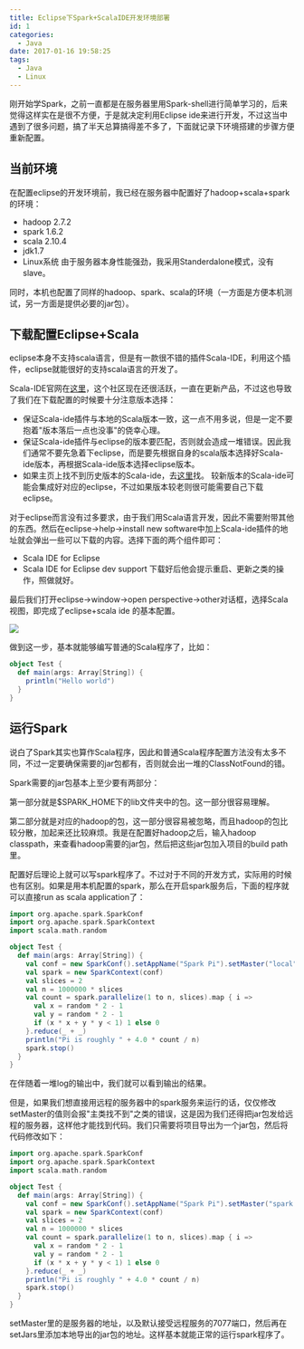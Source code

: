 ```yaml
---
title: Eclipse下Spark+ScalaIDE开发环境部署
id: 1
categories:
  - Java
date: 2017-01-16 19:58:25
tags:
  - Java
  - Linux
---
```


刚开始学Spark，之前一直都是在服务器里用Spark-shell进行简单学习的，后来觉得这样实在是很不方便，于是就决定利用Eclipse ide来进行开发，不过这当中遇到了很多问题，搞了半天总算搞得差不多了，下面就记录下环境搭建的步骤方便重新配置。

## 当前环境

在配置eclipse的开发环境前，我已经在服务器中配置好了hadoop+scala+spark的环境：

*   hadoop 2.7.2
*   spark 1.6.2
*   scala 2.10.4
*   jdk1.7
*   Linux系统
由于服务器本身性能强劲，我采用Standerdalone模式，没有slave。

同时，本机也配置了同样的hadoop、spark、scala的环境（一方面是方便本机测试，另一方面是提供必要的jar包）。

## 下载配置Eclipse+Scala

eclipse本身不支持scala语言，但是有一款很不错的插件Scala-IDE，利用这个插件，eclipse就能很好的支持scala语言的开发了。

Scala-IDE官网在[这里](http://scala-ide.org/)，这个社区现在还很活跃，一直在更新产品，不过这也导致了我们在下载配置的时候要十分注意版本选择：

*   保证Scala-ide插件与本地的Scala版本一致，这一点不用多说，但是一定不要抱着"版本落后一点也没事"的侥幸心理。
*   保证Scala-ide插件与eclipse的版本要匹配，否则就会造成一堆错误。因此我们通常不要先急着下eclipse，而是要先根据自身的scala版本选择好Scala-ide版本，再根据Scala-ide版本选择eclipse版本。
*   如果主页上找不到历史版本的Scala-ide，去[这里](http://scala-ide.org/download/prev-stable.html)找。
较新版本的Scala-ide可能会集成好对应的eclipse，不过如果版本较老则很可能需要自己下载eclipse。

对于eclipse而言没有过多要求，由于我们用Scala语言开发，因此不需要附带其他的东西。然后在eclipse->help->install new software中加上Scala-ide插件的地址就会弹出一些可以下载的内容。选择下面的两个组件即可：

*   Scala IDE for Eclipse
*   Scala IDE for Eclipse dev support
下载好后他会提示重启、更新之类的操作，照做就好。

最后我们打开eclipse->window->open perspective->other对话框，选择Scala视图，即完成了eclipse+scala ide 的基本配置。

![](/images/2017/01/16/1/1.png)

做到这一步，基本就能够编写普通的Scala程序了，比如：
```scala
object Test {
  def main(args: Array[String]) {
    println("Hello world")
  }
}
```

## 运行Spark

说白了Spark其实也算作Scala程序，因此和普通Scala程序配置方法没有太多不同，不过一定要确保需要的jar包都有，否则就会出一堆的ClassNotFound的错。

Spark需要的jar包基本上至少要有两部分：

第一部分就是$SPARK_HOME下的lib文件夹中的包。这一部分很容易理解。

第二部分就是对应的hadoop的包，这一部分很容易被忽略，而且hadoop的包比较分散，加起来还比较麻烦。我是在配置好hadoop之后，输入hadoop classpath，来查看hadoop需要的jar包，然后把这些jar包加入项目的build path里。

配置好后理论上就可以写spark程序了。不过对于不同的开发方式，实际用的时候也有区别。如果是用本机配置的spark，那么在开启spark服务后，下面的程序就可以直接run as scala application了：
```scala
import org.apache.spark.SparkConf
import org.apache.spark.SparkContext
import scala.math.random

object Test {
  def main(args: Array[String]) {
    val conf = new SparkConf().setAppName("Spark Pi").setMaster("local")
    val spark = new SparkContext(conf)
    val slices = 2
    val n = 1000000 * slices
    val count = spark.parallelize(1 to n, slices).map { i =>
      val x = random * 2 - 1
      val y = random * 2 - 1
      if (x * x + y * y < 1) 1 else 0
    }.reduce(_ + _)
    println("Pi is roughly " + 4.0 * count / n)
    spark.stop()
  }
}
```
在伴随着一堆log的输出中，我们就可以看到输出的结果。

但是，如果我们想直接用远程的服务器中的spark服务来运行的话，仅仅修改setMaster的值则会报"主类找不到"之类的错误，这是因为我们还得把jar包发给远程的服务器，这样他才能找到代码。我们只需要将项目导出为一个jar包，然后将代码修改如下：
```scala
import org.apache.spark.SparkConf
import org.apache.spark.SparkContext
import scala.math.random

object Test {
  def main(args: Array[String]) {
    val conf = new SparkConf().setAppName("Spark Pi").setMaster("spark://ada:7077").setJars(List("/home/myths/Desktop/scala/Test/jar/Test.jar"))
    val spark = new SparkContext(conf)
    val slices = 2
    val n = 1000000 * slices
    val count = spark.parallelize(1 to n, slices).map { i =>
      val x = random * 2 - 1
      val y = random * 2 - 1
      if (x * x + y * y < 1) 1 else 0
    }.reduce(_ + _)
    println("Pi is roughly " + 4.0 * count / n)
    spark.stop()
  }
}
```
setMaster里的是服务器的地址，以及默认接受远程服务的7077端口，然后再在setJars里添加本地导出的jar包的地址。这样基本就能正常的运行spark程序了。